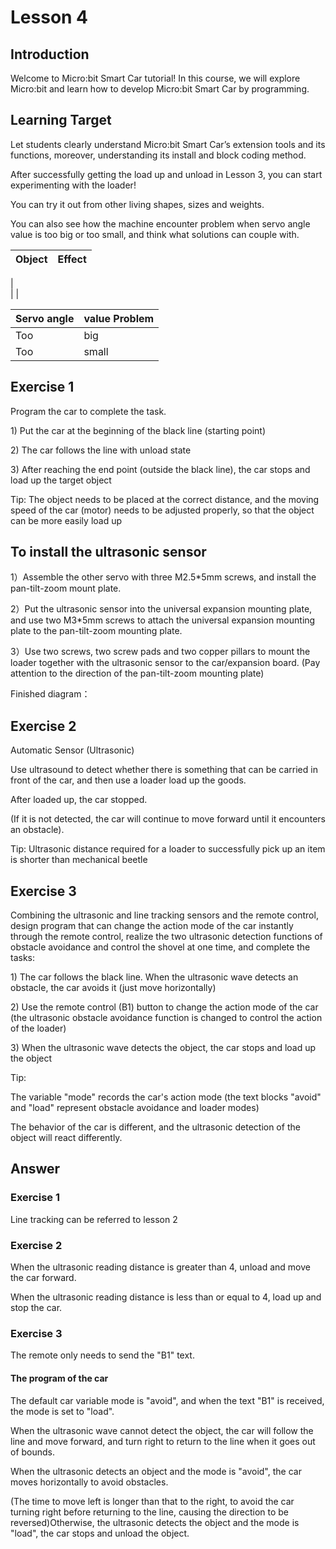 # Lesson 4


## Introduction
<P>
Welcome to Micro:bit Smart Car tutorial! In this course, we will explore Micro:bit and learn how to develop Micro:bit Smart Car by programming.  
<P>

## Learning Target
<P>
Let students clearly understand Micro:bit Smart Car’s extension tools and its functions, moreover, understanding its install and block coding method.
<P>
<P>
After successfully getting the load up and unload in Lesson 3, you can start experimenting with the loader!
<P>
<P>
You can try it out from other living shapes, sizes and weights.
<P>
<P>
You can also see how the machine encounter problem when servo angle value is too big or too small, and think what solutions can couple with.
<P>
  

Object|Effect
---|---	
 |	
 |
 |

Servo angle|value	Problem
---|---
Too|big	
Too|small	

## Exercise 1
<P>
Program the car to complete the task.
<P>
<P>
1) Put the car at the beginning of the black line (starting point)
<P>
<P>
2) The car follows the line with unload state
<P>
<P>
3) After reaching the end point (outside the black line), the car stops and load up the target object
<P>
<P>
Tip: The object needs to be placed at the correct distance, and the moving speed of the car (motor) needs to be adjusted properly, so that the object can be more easily load up
<P>

## To install the ultrasonic sensor
<P>
1）Assemble the other servo with three M2.5*5mm screws, and install the pan-tilt-zoom mount plate.
<P>
<P> 
2）Put the ultrasonic sensor into the universal expansion mounting plate, and use two M3*5mm screws to attach the universal expansion mounting plate to the pan-tilt-zoom mounting plate.
<P>
<P>
3）Use two screws, two screw pads and two copper pillars to mount the loader together with the ultrasonic sensor to the car/expansion board. (Pay attention to the direction of the pan-tilt-zoom mounting plate)
<P>
<P>
Finished diagram：
<P>

## Exercise 2
<P>
Automatic Sensor (Ultrasonic)
<P>
<P>
Use ultrasound to detect whether there is something that can be carried in front of the car, and then use a loader load up the goods.
<P>
<P>
After loaded up, the car stopped.
<P>
<P>
(If it is not detected, the car will continue to move forward until it encounters an obstacle).
<P>
<P>
Tip: Ultrasonic distance  required for a loader to successfully pick up an item is shorter than mechanical beetle
<P>

## Exercise 3
<P>
Combining the ultrasonic and line tracking sensors and the remote control,  design program that can change the action mode of the car instantly through the remote control, realize the two ultrasonic detection functions of obstacle avoidance and control the shovel at one time, and complete the tasks:
<P>
<P>
1) The car follows the black line. When the ultrasonic wave detects an obstacle, the car avoids it (just move horizontally)
<P>
<P>
2) Use the remote control (B1) button to change the action mode of the car (the ultrasonic obstacle avoidance function is changed to control the action of the loader)
<P>
<P>
3) When the ultrasonic wave detects the object, the car stops and load up the object
<P>
<P>
Tip: 
<P>
<P>
The variable "mode" records the car's action mode (the text blocks "avoid" and "load" represent obstacle avoidance and loader modes)
<P>
<P>
The behavior of the car is different, and the ultrasonic detection of the object will react differently.
<P>

## Answer
### Exercise 1
<P>
Line tracking can be referred to lesson 2
<P>

### Exercise 2
<P>
When the ultrasonic reading distance is greater than 4, unload and move the car forward.
<P>
<P>
When the ultrasonic reading distance is less than or equal to 4, load up and stop the car.      
<P>

### Exercise 3
<P>
The remote only needs to send the "B1" text. 
<P>

#### The program of the car
<P>
The default car variable mode is "avoid", and when the text "B1" is received, the mode is set to "load".
<P>
<P>
When the ultrasonic wave cannot detect the object, the car will follow the line and move forward, and turn right to return to the line when it goes out of bounds.
<P>
<P>
When the ultrasonic detects an object and the mode is "avoid", the car moves horizontally to avoid obstacles.
<P>
<P>
(The time to move left is longer than that to the right, to avoid the car turning right before returning to the line, causing the direction to be reversed)Otherwise, the ultrasonic detects the object and the mode is "load", the car stops and unload the object. 
<P>
